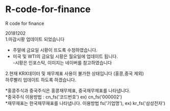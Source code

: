 # R-code-for-finance
R code for finance <br>

20181202<br>
1.마감시황 업데이트 되었습니다<br>
- 주말에 금요일 시황이 뜨도록 수정하였습니다.<br>
- 미국 및 WTI의 금요일 시황은 월요일에 업데이트 됩니다.<br>
-시황은 인포스탁, 이미지는 네이버를 참고하였습니다 <br>

2.현재 KRX데이터 및 재무제표 사용이 불가한 상태입니다 (홍콩,중국 제외) <br>
하루빨리 업데이트 하도록 하겠습니다. <br>


*홍콩주식과 중국주식은 홍콩재무제표, 중국재무제표를 나타냅니다. <br>
*중국주식 이용방법 : cn_fs('코드번호') ex) cn_fs('000002') <br>
*재무재표는 한국재무재표를 나타냅니다. 이용방법 fs('기업명'), ex) kr_fs('삼성전자')
